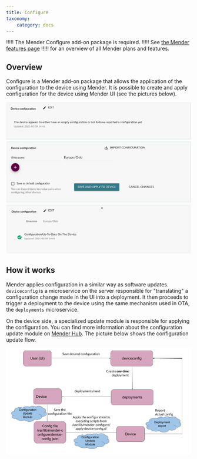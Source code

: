 ```yaml
---
title: Configure
taxonomy:
    category: docs
---
```


!!!!! The Mender Configure add-on package is required.
!!!!! See [the Mender features page](https://mender.io/plans/features?target=_blank)
!!!!! for an overview of all Mender plans and features.

## Overview

Configure is a Mender add-on package that allows the application of the configuration to the device using Mender.
It is possible to create and apply configuration for the device using Mender UI (see the pictures below).

![configuration-1](deviceconfig1.png)
![configuration-2](deviceconfig2.png)
![configuration-3](deviceconfig3.png)

## How it works

Mender applies configuration in a similar way as software updates.
`deviceconfig` is a microservice on the server responsible for "translating" a configuration change made in the UI into a deployment.
It then proceeds to trigger a deployment to the device using the same mechanism used in OTA, the `deployments` microservice. 

On the device side, a specialized update module is responsible for applying the configuration.
You can find more information about the configuration update module on [Mender Hub](https://hub.mender.io).
The picture below shows the configuration update flow.

![configuration-4](configure1.png)
